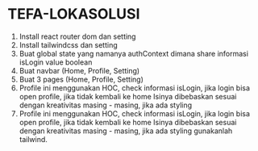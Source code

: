 # TEFA-LOKASOLUSI
1. Install react router dom dan setting
2. Install tailwindcss dan setting
3. Buat global state yang namanya authContext dimana share informasi isLogin value boolean
4. Buat navbar (Home, Profile, Setting)
5. Buat 3 pages (Home, Profile, Setting)
6. Profile ini menggunakan HOC, check informasi isLogin, jika login bisa open profile, jika tidak kembali ke home Isinya dibebaskan sesuai dengan kreativitas masing - masing, jika ada styling
7. Profile ini menggunakan HOC, check informasi isLogin, jika login bisa open profile, jika tidak kembali ke home
Isinya dibebaskan sesuai dengan kreativitas masing - masing, jika ada styling gunakanlah tailwind.
